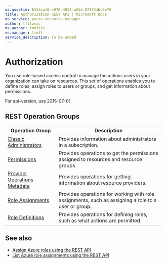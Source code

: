 ```yaml
---
ms.assetid: 6153caf6-e970-4921-a55d-874784bc5e78
title: Authorization REST API | Microsoft Docs
ms.service: azure-resource-manager
author: tfitzmac
ms.author: tomfitz
ms.manager: timlt
service_description: To be added
---
```


# Authorization

You use role-based access control to manage the actions users in your organization can take on resources. This set of operations enables you to define roles, assign roles to users or groups, and get information about permissions.

For api-version, use 2015-07-01.

## REST Operation Groups

| Operation Group                                   | Description |
|---------------------------------------------------|-------------|
| [Classic Administrators](xref:management.azure.com.authorization.classicadministrators) | Provides information about administrators in a subscription. |
| [Permissions](xref:management.azure.com.authorization.permissions)                      | Provides operations to get the permissions assigned to resources and resource groups. |
| [Provider Operations Metadata](xref:management.azure.com.authorization.provideroperationsmetadata) | Provides operations for getting information about resource providers. |
| [Role Assignments](xref:management.azure.com.authorization.roleassignments)             | Provides operations for working with role assignments, such as assigning a role to a user or group. |
| [Role Definitions](xref:management.azure.com.authorization.roledefinitions)             | Provides operations for defining roles, such as what actions are permitted. |

## See also

- [Assign Azure roles using the REST API](https://docs.microsoft.com/azure/role-based-access-control/role-assignments-rest)
- [List Azure role assignments using the REST API](https://docs.microsoft.com/azure/role-based-access-control/role-assignments-list-rest)

